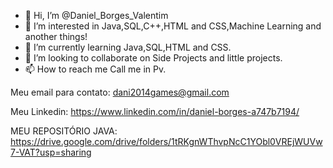 - 👋 Hi, I’m @Daniel_Borges_Valentim
- 👀 I’m interested in Java,SQL,C++,HTML and CSS,Machine Learning and another things!
- 🌱 I’m currently learning Java,SQL,HTML and CSS.
- 💞️ I’m looking to collaborate on Side Projects and little projects.
- 📫 How to reach me Call me in Pv.

Meu email para contato: dani2014games@gmail.com

Meu Linkedin: https://www.linkedin.com/in/daniel-borges-a747b7194/

MEU REPOSITÓRIO JAVA: https://drive.google.com/drive/folders/1tRKgnWThvpNcC1YObl0VREjWUVw7-VAT?usp=sharing
<!---
DEEPLERZERA/DEEPLERZERA is a ✨ special ✨ repository because its `README.md` (this file) appears on your GitHub profile.
You can click the Preview link to take a look at your changes.
--->
